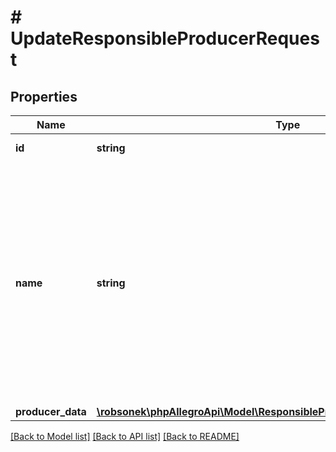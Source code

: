 # # UpdateResponsibleProducerRequest

## Properties

Name | Type | Description | Notes
------------ | ------------- | ------------- | -------------
**id** | **string** | Responsible producer ID. | [optional]
**name** | **string** | Internal name of responsible producer in dictionary (visible only to you). Can&#39;t start or end with whitespace. Can&#39;t contain whitespaces other than space. Can&#39;t contain multiple spaces in a row. | [optional]
**producer_data** | [**\robsonek\phpAllegroApi\Model\ResponsibleProducerResponseProducerData**](ResponsibleProducerResponseProducerData.md) |  | [optional]

[[Back to Model list]](../../README.md#models) [[Back to API list]](../../README.md#endpoints) [[Back to README]](../../README.md)
